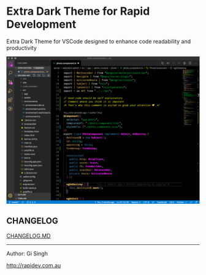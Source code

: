 # Extra Dark Theme for Rapid Development

Extra Dark Theme for VSCode designed to enhance code readability and productivity

![screenshot](https://github.com/kwalski/extra-dark/blob/master/screenshot.png)

## CHANGELOG

[CHANGELOG.MD](https://github.com/kwalski/extra-dark/blob/master/CHANGELOG.md)

---

Author: Gi Singh

http://rapidev.com.au
